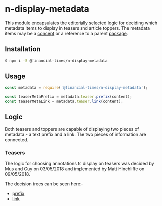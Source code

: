 # n-display-metadata

This module encapsulates the editorially selected logic for deciding which metadata items to display in teasers and article toppers. The metadata items may be a [concept] or a reference to a parent [package].

[concept]: https://github.com/Financial-Times/types-ft-content-api/blob/master/concepts/Concept.d.ts
[package]: https://github.com/Financial-Times/types-ft-content-api/blob/master/content/Package.d.ts

## Installation

```sh
$ npm i -S @financial-times/n-display-metadata
```

## Usage

```js
const metadata = require('@financial-times/n-display-metadata');

const teaserMetaPrefix = metadata.teaser.prefix(content);
const teaserMetaLink = metadata.teaser.link(content);
```

## Logic

Both teasers and toppers are capable of displaying two pieces of metadata:- a text prefix and a link. The two pieces of information are connected.

### Teasers

The logic for choosing annotations to display on teasers was decided by Mus and Guy on 03/05/2018 and implemented by Matt Hinchliffe on 09/05/2018.

The decision trees can be seen here:-

- [prefix](https://github.com/Financial-Times/n-concept-selector/blob/master/docs/Teaser_Prefix_2018-05-03.png)
- [link](https://github.com/Financial-Times/n-concept-selector/blob/master/docs/Teaser_Tag_2018-05-03.png)
